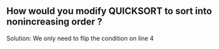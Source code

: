 ## How would you modify QUICKSORT to sort into nonincreasing order ?

Solution: We only need to flip the condition on line 4
